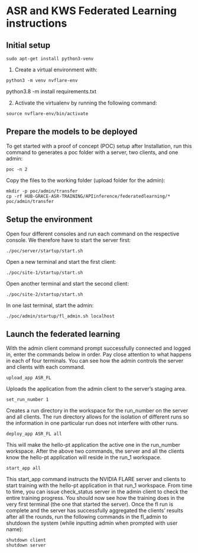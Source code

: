 # ASR and KWS Federated Learning instructions

## Initial setup
```
sudo apt-get install python3-venv
```

1. Create a virtual environment with:

`python3 -m venv nvflare-env
`

python3.8 -m install requirements.txt


2. Activate the virtualenv by running the following command:

`source nvflare-env/bin/activate`

## Prepare the models to be deployed
To get started with a proof of concept (POC) setup after Installation, run this command to generates a poc folder with a server, two clients, and one admin:
```
poc -n 2
```
Copy the files to the working folder (upload folder for the admin):
```
mkdir -p poc/admin/transfer
cp -rf HUB-GRACE-ASR-TRAINING/APIinference/federatedlearning/* poc/admin/transfer
```

## Setup the environment
Open four different consoles and run each command on the respective console. We therefore have to start the server first:
```
./poc/server/startup/start.sh
```
Open a new terminal and start the first client:
```
./poc/site-1/startup/start.sh
```
Open another terminal and start the second client:
```
./poc/site-2/startup/start.sh
```
In one last terminal, start the admin:
```
./poc/admin/startup/fl_admin.sh localhost    
```

## Launch the federated learning
With the admin client command prompt successfully connected and logged in, enter the commands below in order. 
Pay close attention to what happens in each of four terminals. 
You can see how the admin controls the server and clients with each command.

```
upload_app ASR_FL
```

Uploads the application from the admin client to the server’s staging area.
```
set_run_number 1
```

Creates a run directory in the workspace for the run_number on the server and all clients. The run directory allows for the isolation of different runs so the information in one particular run does not interfere with other runs.
```
deploy_app ASR_FL all
```

This will make the hello-pt application the active one in the run_number workspace. After the above two commands, the server and all the clients know the hello-pt application will reside in the run_1 workspace.
```
start_app all
```

This start_app command instructs the NVIDIA FLARE server and clients to start training with the hello-pt application in that run_1 workspace.
From time to time, you can issue check_status server in the admin client to check the entire training progress.
You should now see how the training does in the very first terminal (the one that started the server).
Once the fl run is complete and the server has successfully aggregated the clients’ results after all the rounds, run the following commands in the fl_admin to shutdown the system (while inputting admin when prompted with user name):

```
shutdown client
shutdown server
```








